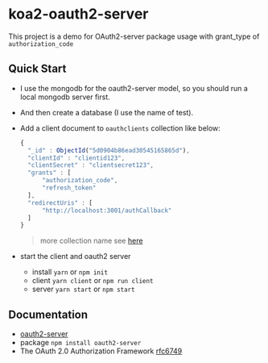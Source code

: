 # koa2-oauth2-server
This project is a demo for OAuth2-server package usage with grant_type of `authorization_code`

## Quick Start
- I use the mongodb for the oauth2-server model, so you should run a local mongodb server first. 
- And then create a database (I use the name of test).
- Add a client document to `oauthclients` collection like below:
  ```js
  { 
    "_id" : ObjectId("5d0904b86ead30545165865d"), 
    "clientId" : "clientid123", 
    "clientSecret" : "clientsecret123", 
    "grants" : [
        "authorization_code", 
        "refresh_token"
    ], 
    "redirectUris" : [
        "http://localhost:3001/authCallback"
    ]
  }
  ```
  > more collection name see [here](https://github.com/littleGauze/koa2-oauth2-server/blob/master/src/model.js)
  
 - start the client and oauth2 server
   - install `yarn` or `npm init`
   - client `yarn client` or `npm run client`
   - server `yarn start` or `npm start`
 
## Documentation
- [oauth2-server](https://oauth2-server.readthedocs.io/en/latest/index.html)
- package `npm install oauth2-server`
- The OAuth 2.0 Authorization Framework [rfc6749](https://tools.ietf.org/html/rfc6749.html)
